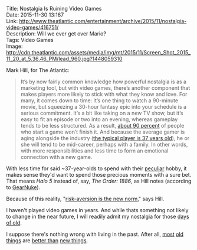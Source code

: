 Title: Nostalgia Is Ruining Video Games  
Date: 2015-11-30 13:167  
Link: http://www.theatlantic.com/entertainment/archive/2015/11/nostalgia-video-games/416751/  
Description: Will we ever get over Mario?  
Tags: Video Games  
Image: http://cdn.theatlantic.com/assets/media/img/mt/2015/11/Screen_Shot_2015_11_20_at_5.36.46_PM/lead_960.jpg?1448059310  

Mark Hill, for The Atlantic:

> It’s by now fairly common knowledge how powerful nostalgia is as a marketing tool, but with video games, there’s another component that makes players more likely to stick with what they know and love. For many, it comes down to time: It’s one thing to watch a 90-minute movie, but squeezing a 30-hour fantasy epic into your schedule is a serious commitment. It’s a bit like taking on a new TV show, but it’s easy to fit an episode or two into an evening, whereas gameplay tends to be less structured. As a result, [about 90 percent][cnn] of people who start a game won’t finish it. And because the average gamer is aging alongside the industry ([the typical player is 37 years old][cnn 2]), he or she will tend to be mid-career, perhaps with a family. In other words, with more responsibilities and less time to form an emotional connection with a new game.

With less time for said ~37-year-olds to spend with their [peculiar][destructoid] hobby, it makes sense they'd want to spend those precious moments with a sure bet. That means *Halo 5* instead of, say, *The Order: 1886*, as Hill notes (according to [GearNuke][gearnuke]).

Because of this reality, "[risk-aversion is the new norm][wired]," says Hill.

I haven't played video games in years. And while thats something not likely to change in the near future, I will readily admit my nostalgia for those [days of old][theoveranalyzed].

I suppose there's nothing wrong with living in the past. After all, [most][theoveranalyzed 2] [old things][theoveranalyzed 3] are [better than][theoveranalyzed 4] [new things][theoveranalyzed 5].

[cnn]: http://www.cnn.com/2011/TECH/gaming.gadgets/08/17/finishing.videogames.snow/ "CNN on finishing video games"
[cnn 2]: http://www.cnn.com/2011/TECH/gaming.gadgets/08/17/finishing.videogames.snow/ "CNN on age of average video gamer"
[destructoid]: http://www.destructoid.com/nbc-if-you-re-an-adult-and-play-games-you-re-weird--205913.phtml "NBC: 'If you're an adult playing video games, you're weird'"
[gearnuke]: http://gearnuke.com/bloodborne-already-exceeded-order-1886-term-digital-sales-popularity/ "why 'The Order: 1886' failed"
[theoveranalyzed]: http://www.theoveranalyzed.net/2015/3/19/metal-gear-mastermind-hideo-kojima-reportedly-leaving-konami "My take on Hideo Kojima leaving Konami, and some stuff about MGS2"
[theoveranalyzed 2]: http://www.theoveranalyzed.net/2015/3/15/rejoice-the-manual-has-been-saved "Long live the manual transmission"
[theoveranalyzed 3]: http://www.theoveranalyzed.net/2015/2/13/the-honda-nsx "One of my favorite automobiles, the Honda NSX"
[theoveranalyzed 4]: http://www.theoveranalyzed.net/2015/11/28/honda-nsx-japans-mid-engined-supercar-perfection "My post sharing Xcar's review of the first generation Honda NSX"
[theoveranalyzed 5]: http://www.theoveranalyzed.net/2015/10/27/does-the-2017-acura-nsx-live-up-to-its-legendary-predecessor "Old NSX >>> New NSX"
[wired]: http://www.wired.com/2015/04/consoles/ "Wired on the state of consoles and video games in general"